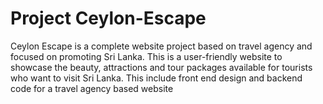 # Project Ceylon-Escape
Ceylon Escape is a complete website project based on travel agency and focused on promoting Sri Lanka. This is a user-friendly website to showcase the beauty, attractions and tour packages available for tourists who want to visit Sri Lanka.
This include front end design and backend code for a travel agency based website
